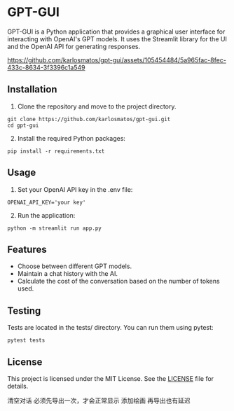 # GPT-GUI

GPT-GUI is a Python application that provides a graphical user interface for interacting with OpenAI's GPT models. It uses the Streamlit library for the UI and the OpenAI API for generating responses.


https://github.com/karlosmatos/gpt-gui/assets/105454484/5a965fac-8fec-433c-8634-3f3396c1a549


## Installation

1. Clone the repository and move to the project directory.

```
git clone https://github.com/karlosmatos/gpt-gui.git
cd gpt-gui
```

2. Install the required Python packages:

```
pip install -r requirements.txt
```

## Usage

1. Set your OpenAI API key in the .env file:
```
OPENAI_API_KEY='your key'
```

2. Run the application:
```
python -m streamlit run app.py
```

## Features
- Choose between different GPT models.
- Maintain a chat history with the AI.
- Calculate the cost of the conversation based on the number of tokens used.

## Testing
Tests are located in the tests/ directory. You can run them using pytest:

```
pytest tests
```

## License
This project is licensed under the MIT License. See the [LICENSE](LICENCE) file for details.

清空对话 必须先导出一次，才会正常显示
添加绘画 再导出也有延迟
